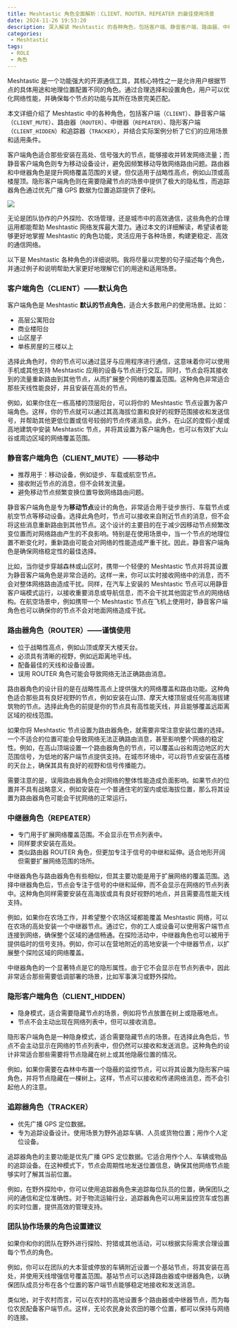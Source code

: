 ```yaml
---
title: Meshtastic 角色全面解析：CLIENT、ROUTER、REPEATER 的最佳使用场景
date: 2024-11-26 19:53:20
description: 深入解读 Meshtastic 的各种角色，包括客户端、静音客户端、路由器、中继器、隐形客户端和追踪器，帮助用户了解每种角色的功能及其适用场景，优化网状网络的性能与稳定性。
categories:
 - Meshtastic
tags:
 - ROLE
 - 角色
---
```


Meshtastic 是一个功能强大的开源通信工具，其核心特性之一是允许用户根据节点的具体用途和地理位置配置不同的角色。通过合理选择和设置角色，用户可以优化网络性能，并确保每个节点的功能与其所在场景完美匹配。

本文详细介绍了 Meshtastic 中的各种角色，包括客户端（`CLIENT`）、静音客户端（`CLIENT_MUTE`）、路由器（`ROUTER`）、中继器（`REPEATER`）、隐形客户端（`CLIENT_HIDDEN`）和追踪器（`TRACKER`），并结合实际案例分析了它们的应用场景和适用条件。

客户端角色适合那些安装在高处、信号强大的节点，能够接收并转发网络流量；而静音客户端角色则专为移动设备设计，避免因频繁移动导致网络路由问题。路由器和中继器角色是提升网络覆盖范围的关键，但仅适用于战略性高点，例如山顶或高楼屋顶。隐形客户端角色则在需要隐藏节点的场景中提供了极大的隐私性，而追踪器角色通过优先广播 GPS 数据为位置追踪提供了便利。

![](https://pole1.co.uk/meshtastic-roles/recomended-meshtastic-roles.png)

无论是团队协作的户外探险、农场管理，还是城市中的高效通信，这些角色的合理运用都能帮助 Meshtastic 网络发挥最大潜力。通过本文的详细解读，希望读者能够更好地掌握 Meshtastic 的角色功能，灵活应用于各种场景，构建更稳定、高效的通信网络。

以下是 Meshtastic 各种角色的详细说明。我将尽量以完整的句子描述每个角色，并通过例子和说明帮助大家更好地理解它们的用途和适用场景。

### 客户端角色（CLIENT）——默认角色

客户端角色是 Meshtastic **默认的节点角色**，适合大多数用户的使用场景。比如：

- 高层公寓阳台
- 商业楼阳台
- 山区屋子
- 单栋房屋的三楼以上

选择此角色时，你的节点可以通过蓝牙与应用程序进行通信，这意味着你可以使用手机或其他支持 Meshtastic 应用的设备与节点进行交互。同时，节点会将其接收到的流量重新路由到其他节点，从而扩展整个网络的覆盖范围。这种角色非常适合那些天线性能良好，并且安装在高处的节点。

例如，如果你住在一栋高楼的顶层阳台，可以将你的 Meshtastic 节点设置为客户端角色。这样，你的节点就可以通过其高海拔位置和良好的视野范围接收和发送信号，并帮助其他更低位置或信号较弱的节点传递消息。此外，在山区的度假小屋或高地建筑中安装 Meshtastic 节点，并将其设置为客户端角色，也可以有效扩大山谷或周边区域的网络覆盖范围。

### 静音客户端角色（CLIENT_MUTE）——移动中

- 推荐用于：移动设备，例如徒步、车载或航空节点。
- 接收附近节点的消息，但不会转发流量。
- 避免移动节点频繁变换位置导致网络路由问题。

静音客户端角色是专为**移动节点**设计的角色，非常适合用于徒步旅行、车载节点或航空节点等移动设备。选择此角色时，节点可以接收来自附近节点的消息，但不会将这些消息重新路由到其他节点。这个设计的主要目的在于减少因移动节点频繁改变位置而对网络路由产生的不良影响。特别是在使用场景中，当一个节点的地理位置不断变化时，重新路由可能会对网络的性能造成严重干扰。因此，静音客户端角色是确保网络稳定性的最佳选择。

比如，当你徒步穿越森林或山区时，携带一个轻便的 Meshtastic 节点并将其设置为静音客户端角色是非常合适的。这样一来，你可以实时接收网络中的消息，而不会对整体网络路由造成干扰。同样，在汽车上安装的 Meshtastic 节点可以用静音客户端模式运行，以接收重要消息或导航信息，而不会干扰其他固定节点的网络结构。在航空场景中，例如携带一个 Meshtastic 节点在飞机上使用时，静音客户端角色也可以确保你的节点不会对地面网络造成干扰。

### 路由器角色（ROUTER）——谨慎使用

- 位于战略性高点，例如山顶或摩天大楼天台。
- 必须具有清晰的视野，例如远距离地平线。
- 配备最佳的天线和设备设置。
- 误用 ROUTER 角色可能会导致网络无法正确路由消息。

路由器角色的设计目的是在战略性高点上提供强大的网络覆盖和路由功能。这种角色适合那些具有良好视野的节点，例如安装在山顶、摩天大楼顶层或任何高海拔建筑物的节点。选择此角色的前提是你的节点具有高性能天线，并且能够覆盖远距离区域的视线范围。

如果你将 Meshtastic 节点设置为路由器角色，就需要非常注意安装位置的选择。一个不适合的位置可能会导致网络无法正确路由消息，甚至影响整个网络的稳定性。例如，在高山顶端设置一个路由器角色的节点，可以覆盖山谷和周边地区的大范围信号，为低地的客户端节点提供支持。在城市环境中，可以将节点安装在高楼的天台上，确保其具有良好的视野和信号传播能力。

需要注意的是，误用路由器角色会对网络的整体性能造成负面影响。如果节点的位置并不具有战略意义，例如安装在一个普通住宅的室内或低海拔位置，那么将其设置为路由器角色可能会干扰网络的正常运行。

### 中继器角色（REPEATER）

- 专门用于扩展网络覆盖范围。不会显示在节点列表中。
- 同样要求安装在高处。
- 类似路由器 ROUTER 角色，但更加专注于信号的中继和延伸。适合地形开阔但需要扩展网络范围的场所。

中继器角色与路由器角色有些相似，但其主要功能是用于扩展网络的覆盖范围。选择中继器角色后，节点会专注于信号的中继和延伸，而不会显示在网络的节点列表中。这种角色同样需要安装在高海拔或具有良好视野的地点，并且需要高性能天线支持。

例如，如果你在农场工作，并希望整个农场区域都能覆盖 Meshtastic 网络，可以在农场的高处安装一个中继器节点。通过它，你的工人或设备可以使用客户端节点连接到网络，确保整个区域的通信畅通。在探险活动中，中继器角色也可以被用于提供临时的信号支持。例如，你可以在营地附近的高地安装一个中继器节点，以扩展整个探险区域的网络覆盖。

中继器角色的一个显著特点是它的隐形属性。由于它不会显示在节点列表中，因此非常适合那些需要低调部署的场景，比如军事演习或野外探险。

### 隐形客户端角色（CLIENT_HIDDEN）

- 隐身模式，适合需要隐藏节点的场景，例如将节点放置在树上或隐蔽地点。
- 节点不会主动出现在网络列表中，但可以接收消息。

隐形客户端角色是一种隐身模式，适合需要隐藏节点的场景。在选择此角色后，节点不会主动显示在网络的节点列表中，但仍然可以接收和发送消息。这种角色的设计非常适合那些需要将节点隐藏在树上或其他隐蔽位置的情况。

例如，如果你需要在森林中布置一个隐蔽的监控节点，可以将其设置为隐形客户端角色，并将节点隐藏在一棵树上。这样，节点可以接收和传递网络消息，而不会引起他人的注意。

### 追踪器角色（TRACKER）

- 优先广播 GPS 定位数据。
- 专为追踪设备设计。使用场景为野外追踪车辆、人员或货物位置；用作个人定位设备。

追踪器角色的主要功能是优先广播 GPS 定位数据。它适合用作个人、车辆或物品的追踪设备。在这种模式下，节点会周期性地发送位置信息，确保其他网络节点能够实时了解其当前位置。

例如，在野外探险中，你可以使用追踪器角色来追踪每位队员的位置，确保团队之间的通信和定位准确性。对于物流运输行业，追踪器角色可以用来监控货车或包裹的实时位置，提供高效的管理支持。

### 团队协作场景的角色设置建议

如果你和你的团队在野外进行探险、狩猎或其他活动，可以根据实际需求合理设置每个节点的角色。

例如，你可以在团队的大本营或停放的车辆附近设置一个基站节点，将其安装在高处，并使用天线增强信号覆盖范围。基站节点可以选择路由器或中继器角色，以确保团队成员分布在各个位置的客户端节点能够稳定地接收和发送消息。

类似地，对于农村而言，可以在农村的高地设置多个路由器或中继器节点，而为每位农民配备客户端节点。这样，无论农民身处农田的哪个位置，都可以保持与网络的连接。